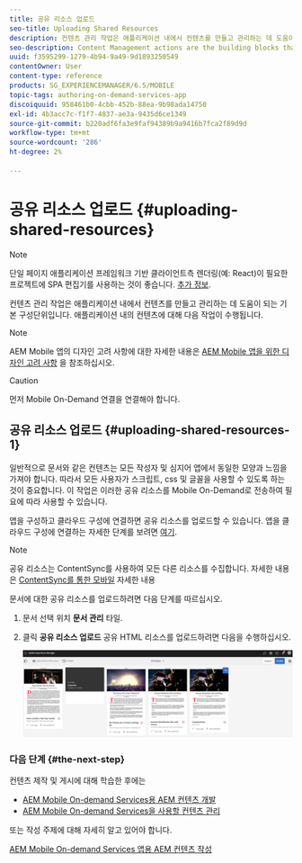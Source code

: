 ```yaml
---
title: 공유 리소스 업로드
seo-title: Uploading Shared Resources
description: 컨텐츠 관리 작업은 애플리케이션 내에서 컨텐츠를 만들고 관리하는 데 도움이 되는 기본 구성단위입니다. 공유 리소스 업로드에 대한 자세한 내용을 보려면 이 페이지를 따르십시오.
seo-description: Content Management actions are the building blocks that help to create and manage content within an application. Follow this page to learn about uploading shared resources.
uuid: f3595299-1279-4b94-9a49-9d1893250549
contentOwner: User
content-type: reference
products: SG_EXPERIENCEMANAGER/6.5/MOBILE
topic-tags: authoring-on-demand-services-app
discoiquuid: 958461b0-4cbb-452b-88ea-9b98ada14750
exl-id: 4b3acc7c-f1f7-4837-ae3a-9435d6ce1349
source-git-commit: b220adf6fa3e9faf94389b9a9416b7fca2f89d9d
workflow-type: tm+mt
source-wordcount: '286'
ht-degree: 2%

---
```


# 공유 리소스 업로드 {#uploading-shared-resources}

>[!NOTE]
>
>단일 페이지 애플리케이션 프레임워크 기반 클라이언트측 렌더링(예: React)이 필요한 프로젝트에 SPA 편집기를 사용하는 것이 좋습니다. [추가 정보](/help/sites-developing/spa-overview.md).

컨텐츠 관리 작업은 애플리케이션 내에서 컨텐츠를 만들고 관리하는 데 도움이 되는 기본 구성단위입니다. 애플리케이션 내의 컨텐츠에 대해 다음 작업이 수행됩니다.

>[!NOTE]
>
>AEM Mobile 앱의 디자인 고려 사항에 대한 자세한 내용은 [AEM Mobile 앱을 위한 디자인 고려 사항](https://helpx.adobe.com/digital-publishing-solution/help/design-app.html) 을 참조하십시오.

>[!CAUTION]
>
>먼저 Mobile On-Demand 연결을 연결해야 합니다.

## 공유 리소스 업로드 {#uploading-shared-resources-1}

일반적으로 문서와 같은 컨텐츠는 모든 작성자 및 심지어 앱에서 동일한 모양과 느낌을 가져야 합니다. 따라서 모든 사용자가 스크립트, css 및 글꼴을 사용할 수 있도록 하는 것이 중요합니다. 이 작업은 이러한 공유 리소스를 Mobile On-Demand로 전송하여 필요에 따라 사용할 수 있습니다.

앱을 구성하고 클라우드 구성에 연결하면 공유 리소스를 업로드할 수 있습니다. 앱을 클라우드 구성에 연결하는 자세한 단계를 보려면 [여기](/help/mobile/mobile-apps-ondemand-application-create-configure-action.md).

>[!NOTE]
>
>공유 리소스는 ContentSync를 사용하여 모든 다른 리소스를 수집합니다. 자세한 내용은 [ContentSync를 통한 모바일](/help/mobile/mobile-ondemand-contentsync.md) 자세한 내용

문서에 대한 공유 리소스를 업로드하려면 다음 단계를 따르십시오.

1. 문서 선택 위치 **문서 관리** 타일.
1. 클릭 **공유 리소스 업로드** 공유 HTML 리소스를 업로드하려면 다음을 수행하십시오.

   ![chlimage_1-133](assets/chlimage_1-133.png)

### 다음 단계 {#the-next-step}

컨텐츠 제작 및 게시에 대해 학습한 후에는

* [AEM Mobile On-demand Services용 AEM 컨텐츠 개발](/help/mobile/aem-mobile-on-demand.md)
* [AEM Mobile On-demand Services을 사용할 컨텐츠 관리](/help/mobile/aem-mobile.md)

또는 작성 주제에 대해 자세히 알고 있어야 합니다.

[AEM Mobile On-demand Services 앱용 AEM 컨텐츠 작성](/help/mobile/mobile-apps-ondemand.md)
